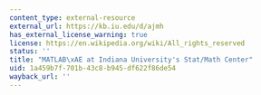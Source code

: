 ```yaml
---
content_type: external-resource
external_url: https://kb.iu.edu/d/ajmh
has_external_license_warning: true
license: https://en.wikipedia.org/wiki/All_rights_reserved
status: ''
title: "MATLAB\xAE at Indiana University's Stat/Math Center"
uid: 1a459b7f-701b-43c8-b945-df622f86de54
wayback_url: ''
---
```

